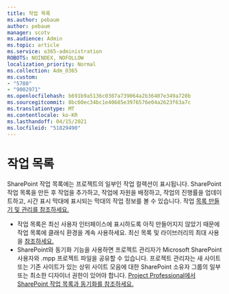 ```yaml
---
title: 작업 목록
ms.author: pebaum
author: pebaum
manager: scotv
ms.audience: Admin
ms.topic: article
ms.service: o365-administration
ROBOTS: NOINDEX, NOFOLLOW
localization_priority: Normal
ms.collection: Adm_O365
ms.custom:
- "5780"
- "9002971"
ms.openlocfilehash: b691b9a5136c0307a739064a2b36407e349a720b
ms.sourcegitcommit: 8bc60ec34bc1e40685e3976576e04a2623f63a7c
ms.translationtype: MT
ms.contentlocale: ko-KR
ms.lasthandoff: 04/15/2021
ms.locfileid: "51829490"
---
```

# <a name="task-list"></a>작업 목록

SharePoint 작업 목록에는 프로젝트의 일부인 작업 컬렉션이 표시됩니다. SharePoint 작업 목록을 만든 후 작업을 추가하고, 작업에 자원을 배정하고, 작업의 진행률을 업데이트하고, 시간 표시 막대에 표시되는 막대의 작업 정보를 볼 수 있습니다. 작업 [목록 만들기 및 관리를 참조하세요.](https://support.microsoft.com/office/466ad207-46fd-4c77-9af1-41bc23cec21a)  

-   작업 목록은 최신 사용자 인터페이스에 표시하도록 아직 만들어지지 않았기 때문에 작업 목록에 클래식 환경을 계속 사용하세요. 최신 목록 및 라이브러리의 최대 사용을 [참조하세요.](https://docs.microsoft.com/sharepoint/dev/transform/modernize-userinterface-lists-and-libraries)
-   SharePoint와 동기화 기능을 사용하면 프로젝트 관리자가 Microsoft SharePoint 사용자와 .mpp 프로젝트 파일을 공유할 수 있습니다. 프로젝트 관리자는 새 사이트 또는 기존 사이트가 있는 상위 사이트 모음에 대한 SharePoint 소유자 그룹의 일부 또는 최소한 디자이너 권한이 있어야 합니다. [Project Professional에서 SharePoint 작업 목록과 동기화를 참조하세요.](https://docs.microsoft.com/office/troubleshoot/project/sync-with-tasks-from-project)